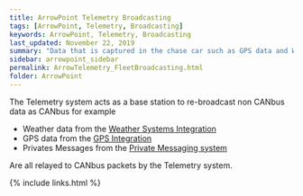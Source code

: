 ```yaml
---
title: ArrowPoint Telemetry Broadcasting
tags: [ArrowPoint, Telemetry, Broadcasting]
keywords: ArrowPoint, Telemetry, Broadcasting
last_updated: November 22, 2019
summary: "Data that is captured in the chase car such as GPS data and Weather Data is broadcast to the entire fleet so that it can be see on the tablets."
sidebar: arrowpoint_sidebar
permalink: ArrowTelemetry_FleetBroadcasting.html
folder: ArrowPoint
---
```


The Telemetry system acts as a base station to re-broadcast non CANbus data as CANbus for example

* Weather data from the [Weather Systems Integration](ArrowTelemetry_WeatherIntegration.html)
* GPS data from the [GPS Integration](ArrowTelemetry_GPSIntegration.html)
* Privates Messages from the [Private Messaging system](ArrowTelemetry_FleetMessaging.html) 

Are all relayed to CANbus packets by the Telemetry system.

{% include links.html %}